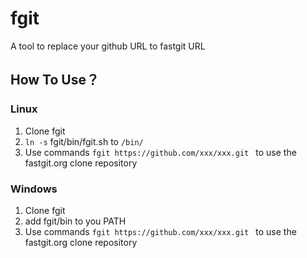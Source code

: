 # fgit
A tool to replace your github URL to fastgit URL

## How To Use？
### Linux
1. Clone fgit
2. `ln -s` fgit/bin/fgit.sh to `/bin/`
3. Use commands `fgit https://github.com/xxx/xxx.git ` to  use the fastgit.org clone repository

### Windows
1. Clone fgit
2. add fgit/bin to you PATH
3. Use commands `fgit https://github.com/xxx/xxx.git ` to  use the fastgit.org clone repository
